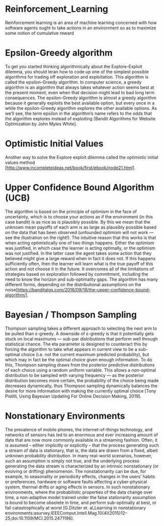 # Reinforcement_Learning
Reinforcement learning is an area of machine learning concerned with how software agents ought to take actions in an environment so as to maximize some notion of cumulative reward


# Epsilon-Greedy algorithm
To get you started thinking algorithmically about the Explore-Exploit dilemma, you should leran how to code up one of the simplest possible algorithms for trading off exploration and exploitation. This algorithm is called the epsilon-Greedy algorithm. In computer science, a greedy algorithm is an algorithm that always takes whatever action seems best at the present moment, even when that decision might lead to bad long term consequences. The epsilon-Greedy algorithm is almost a greedy algorithm because it generally exploits the best available option, but every once in a while the epsilon-Greedy algorithm explores the other available options. As we’ll see, the term epsilon in the algorithm’s name refers to the odds that the algorithm explores instead of exploiting [Bandit Algorithms for Website Optimization by John Myles White].


# Optimistic Initial Values
Another way to solve the Explore exploit dilemma called the optimistic initial values method [http://www.incompleteideas.net/book/first/ebook/node21.html].



# Upper Confidence Bound Algorithm (UCB)
The algorithm is based on the principle of optimism in the face of uncertainty, which is to choose your actions as if the environment (in this case bandit) is as nice as is plausibly possible. By this we mean that the unknown mean payoffs of each arm is as large as plausibly possible based on the data that has been observed (unfounded optimism will not work — see the illustration on the right!). The intuitive reason that this works is that when acting optimistically one of two things happens. Either the optimism was justified, in which case the learner is acting optimally, or the optimism was not justified. In the latter case the agent takes some action that they believed might give a large reward when in fact it does not. If this happens sufficiently often, then the learner will learn what is the true payoff of this action and not choose it in the future. It overcomes all of the limitations of strategies based on exploration followed by commitment, including the need to know the horizon and sub-optimality gaps. The algorithm has many different forms, depending on the distributional assumptions on the noise[https://banditalgs.com/2016/09/18/the-upper-confidence-bound-algorithm/].


# Bayesian / Thompson Sampling
Thompson sampling takes a different approach to selecting the next arm to be pulled than ε-greedy. A downside of ε-greedy is that it potentially gets stuck on local maximums — sub-par distributions that perform well through statistical chance. The eta parameter is designed to counteract this by forcing the algorithm to take what appears in current view to be a sub-optimal choice (i.e. not the current maximum predicted probability), but which may in fact be the optimal choice given enough information. To do this, Thompson sampling draws from the posterior predictive distributions of each choice using a random uniform variable. This allows a non-optimal distribution to be sampled with varying frequency — as the posterior distribution becomes more certain, the probability of the choice being made decreases dynamically, thus Thompson sampling dynamically balances the desire for more information with making the currently optimal choice [Tony Pistilli, Using Bayesian Updating For Online Decision Making, 2019].


# Nonstationary Environments 
The prevalence of mobile phones, the internet-of-things technology, and networks of sensors has led to an enormous and ever increasing amount of data that are now more commonly available in a streaming fashion. Often, it is assumed – either implicitly or explicitly – that the process generating such a stream of data is stationary, that is, the data are drawn from a fixed, albeit unknown probability distribution. In many real-world scenarios, however, such an assumption is simply not true, and the underlying process generating the data stream is characterized by an intrinsic nonstationary (or evolving or drifting) phenomenon. The nonstationarity can be due, for example, to seasonality or periodicity effects, changes in the users’ habits or preferences, hardware or software faults affecting a cyber-physical system, thermal drifts or aging effects in sensors. In such nonstationary environments, where the probabilistic properties of the data change over time, a non-adaptive model trained under the false stationarity assumption is bound to become obsolete in time, and perform sub-optimally at best, or fail catastrophically at worst [G.Ditzler et. al,Learning in nonstationary environments:asurvey,IEEEComput.Intell.Mag.10(4)(2015)12–25,doi:10.1109/MCI.2015.2471196].
